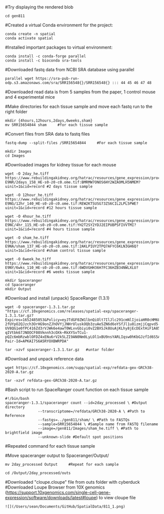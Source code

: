 #Try displaying the rendered blob

    cd gen811

#Created a virtual Conda environment for the project:

    conda create -n spatial
    conda activate spatial

#Installed important packages to virtual environment:

    conda install -c conda-forge parallel
    conda install -c bioconda sra-tools

#Downloaded fastq data from NCBI SRA database using parallel

    parallel wget https://sra-pub-run-odp.s3.amazonaws.com/sra/SRR156548{}/SRR156548{} ::: 44 45 46 47 48

#Downloaded read data is from 5 samples from the paper, 1 control mouse and 4 experimental mice

#Make directories for each tissue sample and move each fastq run to the right folder

    mkdir {4hours,12hours,2days,6weeks,sham}
    mv SRR15654844 sham     #for each tissue sample 

#Convert files from SRA data to fastq files

    fastq-dump --split-files /SRR15654844     #For each tissue sample

    mkdir Images
    cd Images

#Downloaded images for kidney tissue for each mouse

    wget -O 2day_he.tiff https://www.rebuildingakidney.org/hatrac/resources/gene_expression/processed_images/2021/09/17-E9NR/2days_158_HE-s0-z0-c0.ome.tif:BMRMW7ONOS6HY2WZAOMLH5NMEM?uinit=1&cid=record #2 days tissue sample
    
    wget -O 12hour_he.tiff https://www.rebuildingakidney.org/hatrac/resources/gene_expression/processed_images/2021/09/17-E9NG/12hr_140_HE-s0-z0-c0.ome.tif:REW2KTSUSG73ZS6CIL2LPL5PWE?uinit=1&cid=record #12 hours tissue sample

    wget -O 4hour_he.tiff https://www.rebuildingakidney.org/hatrac/resources/gene_expression/processed_images/2021/09/17-E9NC/4hr_115_HE-s0-z0-c0.ome.tif:YH2T2SY2YDJ2EIPUBPSFIVVTMI?uinit=1&cid=record #4 hours tissue sample

    wget -O sham_he.tiff https://www.rebuildingakidney.org/hatrac/resources/gene_expression/processed_images/2021/09/17-E9NA/sham_137_HE-s0-z0-c0.ome.tif:2AKLPIUY2TPQ7AFYC6KLN3GH6Q?uinit=1&cid=record #sham control tissue sample
    
    wget -O 6week_he.tiff https://www.rebuildingakidney.org/hatrac/resources/gene_expression/processed_images/2021/09/17-E9NY/6wks_110_HE-s0-z0-c0.ome.tif:6WDVGHH36H7FC36HZB34NWLXLU?uinit=1&cid=record #6 weeks tissue sample

    mkdir Spaceranger
    cd Spaceranger
    mkdir Output

#Download and install (unpack) SpaceRanger (1.3.1)

    wget -O spaceranger-1.3.1.tar.gz "https://cf.10xgenomics.com/releases/spatial-exp/spaceranger-1.3.1.tar.gz?Expires=1652485053&Policy=eyJTdGF0ZW1lbnQiOlt7IlJlc291cmNlIjoiaHR0cHM6Ly9jZi4xMHhnZW5vbWljcy5jb20vcmVsZWFzZXMvc3BhdGlhbC1leHAvc3BhY2VyYW5nZXItMS4zLjEudGFyLmd6IiwiQ29uZGl0aW9uIjp7IkRhdGVMZXNzVGhhbiI6eyJBV1M6RXBvY2hUaW1lIjoxNjUyNDg1MDUzfX19XX0_&Signature=KhWzVM4mRkVp74-2fUYpO2QJzch3OrHG9onZJhOVYjJNHrUluskOQb3zuAe5ZN6d6oYSfJl1u8izmjjCqpvd5-UV8QG1e0fPC416Zd3rVJWk6e4awT0WLvvGbiyi0vZ2BXSJk8UuAjKLhy8jEcDExtHiF1A85OWQA8y~j~fWLFBOKGqrwtjd567GNcoEFV3M32xGkslV17D74~mG0T9gn5VgdYQwBL72Sl1-qIVtbk67JNOOCF08Vknnh3cOXk~RkXYSvTCu1-pQZc6mbRzwblOFDZ4xENu6rV2k5LZI9AN0Nm0LyLOl1xBU9nsYARLIqsw0hKbGJzfId6S5AlZmwQ__&Key-Pair-Id=APKAI7S6A5RYOXBWRPDA"

    tar -xzvf spaceranger-1.3.1.tar.gz   #untar folder

#Download and unpack reference data

    wget https://cf.10xgenomics.com/supp/spatial-exp/refdata-gex-GRCh38-2020-A.tar.gz

    tar -xzvf refdata-gex-GRCh38-2020-A.tar.gz

#Bash script to run SpaceRanger count function on each tissue sample

    #!/bin/bash
    spaceranger-1.3.1/spaceranger count --id=2day_processed \ #Output directory
                   --transcriptome=/refdata/GRCh38-2020-A \ #Path to Reference
                   --fastqs=../gen811/sham/ \ #Path to FASTQs
                   --sample=SRR15654844 \ #Sample name from FASTQ filename
                   --image=/gen811/Images/sham_he.tiff \ #Path to brightfield image 
                   --unknown-slide #Default spot positions

#Repeated command for each tissue sample

#Move spaceranger output to Spaceranger/Output/

    mv 2day_processed Output     #Repeat for each sample

    cd /Output/2day_processed/outs

#Downloaded "cloupe.cloupe" file from outs folder with cyberduck
#Downloaded Loupe Browser from 10X genomics (https://support.10xgenomics.com/single-cell-gene-expression/software/downloads/latest#loupe) to view cloupe file 

    ![](/Users/sean/Documents/GitHub/SpatialData/811_1.png)
